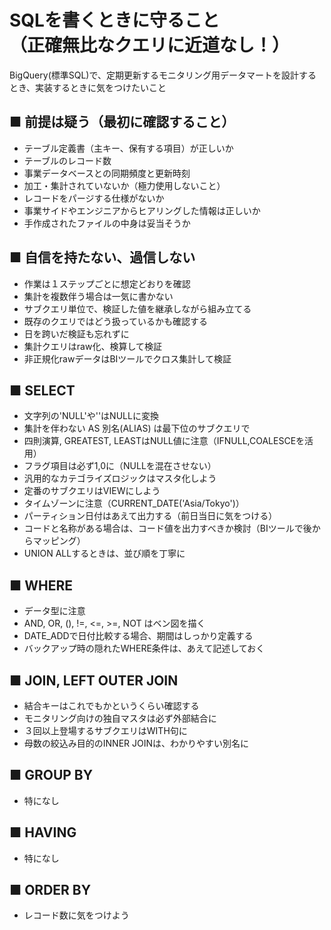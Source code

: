 # SQLを書くときに守ること<br>（正確無比なクエリに近道なし！）
BigQuery(標準SQL)で、定期更新するモニタリング用データマートを設計するとき、実装するときに気をつけたいこと

## ■ 前提は疑う（最初に確認すること）
- テーブル定義書（主キー、保有する項目）が正しいか
- テーブルのレコード数
- 事業データベースとの同期頻度と更新時刻
- 加工・集計されていないか（極力使用しないこと）
- レコードをパージする仕様がないか
- 事業サイドやエンジニアからヒアリングした情報は正しいか
- 手作成されたファイルの中身は妥当そうか

## ■ 自信を持たない、過信しない
- 作業は１ステップごとに想定どおりを確認
- 集計を複数伴う場合は一気に書かない
- サブクエリ単位で、検証した値を継承しながら組み立てる
- 既存のクエリではどう扱っているかも確認する
- 日を跨いだ検証も忘れずに
- 集計クエリはraw化、検算して検証
- 非正規化rawデータはBIツールでクロス集計して検証

## ■ SELECT
- 文字列の'NULL'や''はNULLに変換
- 集計を伴わない AS 別名(ALIAS) は最下位のサブクエリで
- 四則演算, GREATEST, LEASTはNULL値に注意（IFNULL,COALESCEを活用）
- フラグ項目は必ず1,0に（NULLを混在させない）
- 汎用的なカテゴライズロジックはマスタ化しよう
- 定番のサブクエリはVIEWにしよう
- タイムゾーンに注意（CURRENT_DATE('Asia/Tokyo')）
- パーティション日付はあえて出力する（前日当日に気をつける）
- コードと名称がある場合は、コード値を出力すべきか検討（BIツールで後からマッピング）
- UNION ALLするときは、並び順を丁寧に

## ■ WHERE
- データ型に注意
- AND, OR, (), !=, <=, >=, NOT はベン図を描く
- DATE_ADDで日付比較する場合、期間はしっかり定義する
- バックアップ時の隠れたWHERE条件は、あえて記述しておく

## ■ JOIN, LEFT OUTER JOIN
- 結合キーはこれでもかというくらい確認する
- モニタリング向けの独自マスタは必ず外部結合に
- ３回以上登場するサブクエリはWITH句に
- 母数の絞込み目的のINNER JOINは、わかりやすい別名に

## ■ GROUP BY
- 特になし

## ■ HAVING
- 特になし

## ■ ORDER BY
- レコード数に気をつけよう
